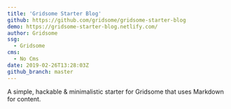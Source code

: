 ```yaml
---
title: 'Gridsome Starter Blog'
github: https://github.com/gridsome/gridsome-starter-blog
demo: https://gridsome-starter-blog.netlify.com/
author: Gridsome
ssg:
  - Gridsome
cms:
  - No Cms
date: 2019-02-26T13:28:03Z
github_branch: master
---
```


A simple, hackable & minimalistic starter for Gridsome that uses Markdown for content.
